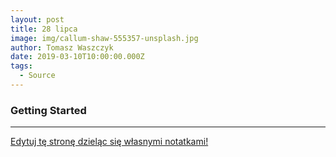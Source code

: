 ```yaml
---
layout: post
title: 28 lipca
image: img/callum-shaw-555357-unsplash.jpg
author: Tomasz Waszczyk
date: 2019-03-10T10:00:00.000Z
tags:
  - Source
---
```


### Getting Started



---

<a href="https://github.com/TomaszWaszczyk/historia.waszczyk.com/edit/master/src/content/july-28.md" target="_blank">Edytuj tę stronę dzieląc się własnymi notatkami!</a>
